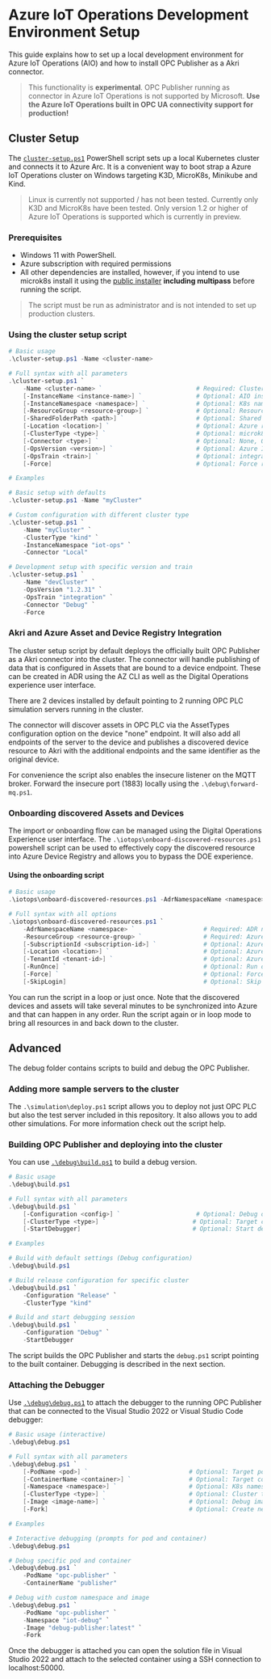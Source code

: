 # Azure IoT Operations Development Environment Setup

This guide explains how to set up a local development environment for Azure IoT Operations (AIO)
and how to install OPC Publisher as a Akri connector.

> This functionality is **experimental**. OPC Publisher running as connector in Azure IoT Operations
> is not supported by Microsoft.
> **Use the Azure IoT Operations built in OPC UA connectivity support for production!**

## Cluster Setup

The [`cluster-setup.ps1`](./cluster-setup.ps1) PowerShell script sets up a local Kubernetes
cluster and connects it to Azure Arc. It is a convenient way to boot strap a Azure IoT
Operations cluster on Windows targeting K3D, MicroK8s, Minikube and Kind.

> Linux is currently not supported / has not been tested.
> Currently only K3D and MicroK8s have been tested.
> Only version 1.2 or higher of Azure IoT Operations is supported which is currently in
> preview.

### Prerequisites

- Windows 11 with PowerShell.
- Azure subscription with required permissions
- All other dependencies are installed, however, if you intend to use microk8s install it using the
  [public installer](https://microk8s.io/docs/install-windows) **including multipass** before
  running the script.

> The script must be run as administrator and is not intended to set up production clusters.

### Using the cluster setup script

```powershell
# Basic usage
.\cluster-setup.ps1 -Name <cluster-name>

# Full syntax with all parameters
.\cluster-setup.ps1 `
    -Name <cluster-name> `                          # Required: Cluster and resource name
    [-InstanceName <instance-name>] `               # Optional: AIO instance name (default: same as cluster)
    [-InstanceNamespace <namespace>] `              # Optional: K8s namespace (default: azure-iot-operations)
    [-ResourceGroup <resource-group>] `             # Optional: Resource group (default: same as cluster)
    [-SharedFolderPath <path>] `                    # Optional: Shared storage path (default: C:\Shared)
    [-Location <location>] `                        # Optional: Azure region (default: westus)
    [-ClusterType <type>] `                         # Optional: microk8s, kind, k3d, minikube (default: microk8s)
    [-Connector <type>] `                           # Optional: None, Official, Local, Debug (default: Official)
    [-OpsVersion <version>] `                       # Optional: Azure IoT Operations version
    [-OpsTrain <train>] `                           # Optional: integration, stable, dev (default: integration)
    [-Force]                                        # Optional: Force reinstallation

# Examples

# Basic setup with defaults
.\cluster-setup.ps1 -Name "myCluster"

# Custom configuration with different cluster type
.\cluster-setup.ps1 `
    -Name "myCluster" `
    -ClusterType "kind" `
    -InstanceNamespace "iot-ops" `
    -Connector "Local"

# Development setup with specific version and train
.\cluster-setup.ps1 `
    -Name "devCluster" `
    -OpsVersion "1.2.31" `
    -OpsTrain "integration" `
    -Connector "Debug" `
    -Force

```

### Akri and Azure Asset and Device Registry Integration

The cluster setup script by default deploys the officially built OPC Publisher as a Akri
connector into the cluster. The connector will handle publishing of data that is configured
in Assets that are bound to a device endpoint. These can be created in ADR using the AZ CLI
as well as the Digital Operations experience user interface.

There are 2 devices installed by default pointing to 2 running OPC PLC simulation servers
running in the cluster.

The connector will discover assets in OPC PLC via the AssetTypes configuration option on
the device "none" endpoint. It will also add all endpoints of the server to the device
and publishes a discovered device resource to Akri with the additional endpoints and the
same identifier as the original device.

For convenience the script also enables the insecure listener on the MQTT broker. Forward
the insecure port (1883) locally using the `.\debug\forward-mq.ps1`.

### Onboarding discovered Assets and Devices

The import or onboarding flow can be managed using the Digital Operations Experience user
interface. The `.\iotops\onboard-discovered-resources.ps1` powershell script can be used
to effectively copy the discovered resource into Azure Device Registry and allows you to
bypass the DOE experience.

#### Using the onboarding script

```powershell
# Basic usage
.\iotops\onboard-discovered-resources.ps1 -AdrNamespaceName <namespace> -ResourceGroup <resource-group>

# Full syntax with all options
.\iotops\onboard-discovered-resources.ps1 `
    -AdrNamespaceName <namespace> `                   # Required: ADR namespace name
    -ResourceGroup <resource-group> `                 # Required: Azure resource group
    [-SubscriptionId <subscription-id>] `             # Optional: Azure subscription ID
    [-Location <location>] `                          # Optional: Azure region (default: westus)
    [-TenantId <tenant-id>] `                         # Optional: Azure tenant ID
    [-RunOnce] `                                      # Optional: Run once and exit
    [-Force] `                                        # Optional: Force update existing resources
    [-SkipLogin]                                      # Optional: Skip Azure login
```

You can run the script in a loop or just once. Note that the discovered devices and assets will
take several minutes to be synchronized into Azure and that can happen in any order. Run the script
again or in loop mode to bring all resources in and back down to the cluster.

## Advanced

The debug folder contains scripts to build and debug the OPC Publisher.

### Adding more sample servers to the cluster

The `.\simulation\deploy.ps1` script allows you to deploy not just OPC PLC but also the test server
included in this repository. It also allows you to add other simulations.  For more information
check out the script help.

### Building OPC Publisher and deploying into the cluster

You can use [`.\debug\build.ps1`](./debug/build.ps1) to build a debug version.

```powershell
# Basic usage
.\debug\build.ps1

# Full syntax with all parameters
.\debug\build.ps1 `
    [-Configuration <config>] `                     # Optional: Debug or Release (default: Debug)
    [-ClusterType <type>] `                        # Optional: Target cluster type (default: microk8s)
    [-StartDebugger]                               # Optional: Start debugger after build

# Examples

# Build with default settings (Debug configuration)
.\debug\build.ps1

# Build release configuration for specific cluster
.\debug\build.ps1 `
    -Configuration "Release" `
    -ClusterType "kind"

# Build and start debugging session
.\debug\build.ps1 `
    -Configuration "Debug" `
    -StartDebugger
```

The script builds the OPC Publisher and starts the `debug.ps1` script pointing to the built container.
Debugging is described in the next section.

### Attaching the Debugger

Use [`.\debug\debug.ps1`](./debug/debug.ps1) to attach the debugger to the running OPC Publisher that
can be connected to the Visual Studio 2022 or Visual Studio Code debugger:

```powershell
# Basic usage (interactive)
.\debug\debug.ps1

# Full syntax with all parameters
.\debug\debug.ps1 `
    [-PodName <pod>] `                            # Optional: Target pod name (prompts if omitted)
    [-ContainerName <container>] `                # Optional: Target container name (prompts if omitted)
    [-Namespace <namespace>] `                    # Optional: K8s namespace (default: azure-iot-operations)
    [-ClusterType <type>] `                       # Optional: Cluster type (default: microk8s)
    [-Image <image-name>] `                       # Optional: Debug image to replace in pod
    [-Fork]                                       # Optional: Create new pod instead of modifying existing

# Examples

# Interactive debugging (prompts for pod and container)
.\debug\debug.ps1

# Debug specific pod and container
.\debug\debug.ps1 `
    -PodName "opc-publisher" `
    -ContainerName "publisher"

# Debug with custom namespace and image
.\debug\debug.ps1 `
    -PodName "opc-publisher" `
    -Namespace "iot-debug" `
    -Image "debug-publisher:latest" `
    -Fork
```

Once the debugger is attached you can open the solution file in Visual Studio 2022 and
attach to the selected container using a SSH connection to localhost:50000.